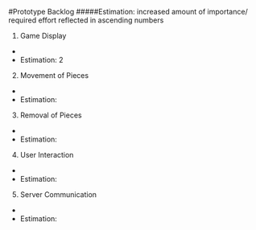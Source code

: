 #Prototype Backlog
#####Estimation: increased amount of importance/ required effort reflected in ascending numbers

1.	Game Display
 -	
 -	Estimation: 2



2.	Movement of Pieces
 -	
 -	Estimation: 



3.	Removal of Pieces
 -	
 -	Estimation: 



4.	User Interaction
 -	
 -	Estimation: 



5.	Server Communication
 -	
 -	Estimation: 



